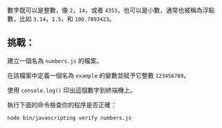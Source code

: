 數字既可以是整數，像 `2`，`14`，或者 `4353`，也可以是小數，通常也被稱為浮點數，比如 `3.14`，`1.5`，和 `100.7893423`。

## 挑戰：

建立一個名為 `numbers.js` 的檔案。

在該檔案中定義一個名為 `example` 的變數並賦予它整數 `123456789`。

使用 `console.log()` 印出這個數字到終端機上。

執行下面的命令檢查你的程序是否正確：

`node bin/javascripting verify numbers.js`
